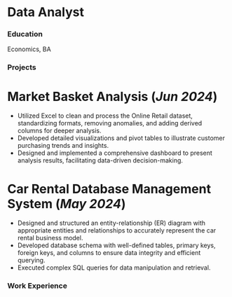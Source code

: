 # Data Analyst

### Education
Economics, BA

### Projects
# Market Basket Analysis (_Jun 2024_)
- Utilized Excel to clean and process the Online Retail dataset, standardizing formats, removing anomalies, and adding derived columns for deeper analysis.
- Developed detailed visualizations and pivot tables to illustrate customer purchasing trends and insights.
- Designed and implemented a comprehensive dashboard to present analysis results, facilitating data-driven decision-making.
# Car Rental Database Management System (_May 2024_)
- Designed and structured an entity-relationship (ER) diagram with appropriate entities and relationships to accurately represent the car rental business model.
- Developed database schema with well-defined tables, primary keys, foreign keys, and columns to ensure data integrity and efficient querying.
- Executed complex SQL queries for data manipulation and retrieval.


### Work Experience



